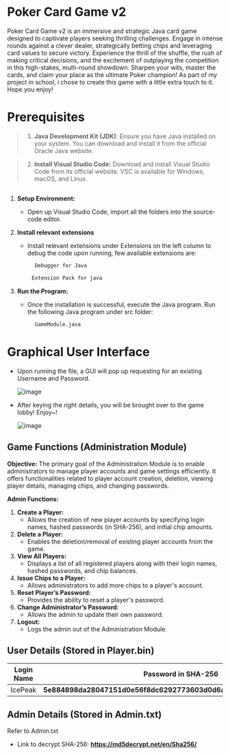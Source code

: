 # Poker Card Game v2

Poker Card Game v2 is an immersive and strategic Java card game designed to captivate players seeking thrilling challenges. Engage in intense rounds against a clever dealer, strategically betting chips and leveraging card values to secure victory. Experience the thrill of the shuffle, the rush of making critical decisions, and the excitement of outplaying the competition in this high-stakes, multi-round showdown. Sharpen your wits, master the cards, and claim your place as the ultimate Poker champion! As part of my project in school, i chose to create this game with a little extra touch to it. Hope you enjoy!



# **Prerequisites**


> 1.  **Java Development Kit (JDK)**: Ensure you have Java installed on your system. You can download and install it from the official Oracle Java website.

> 2.  **Install Visual Studio Code:** Download and install Visual Studio Code from its official website. VSC is available for Windows, macOS, and Linux.


## 
1.  **Setup Environment:**
    
    -   Open up Visual Studio Code, import all the folders into the source-code editor.
2.  **Install relevant extensions**
    
    -   Install relevant extensions under Extensions on the left column to debug the code upon running, few available extensions are:
   ```bash
		    Debugger for Java
```
```bash
		Extension Pack for java
```
  

3. **Run the Program:**

    -   Once the installation is successful, execute the Java program. Run the following Java program under src folder:
```bash
		 GameModule.java
```        
   
# **Graphical User Interface**

- Upon running the file, a GUI will pop up requesting for an existing Username and Password.

  ![image](https://github.com/linzele/Card-Game-v2/assets/154880136/4f82b3ea-434d-469c-ac99-a78720a5b556)


- After keying the right details, you will be brought over to the game lobby! Enjoy~!

  ![image](https://github.com/linzele/Card-Game-v2/assets/154880136/12aa12e7-8d80-4f21-b244-11f3e8cad373)

## Game Functions (Administration Module)

**Objective:** The primary goal of the Administration Module is to enable administrators to manage player accounts and game settings efficiently. It offers functionalities related to player account creation, deletion, viewing player details, managing chips, and changing passwords.

**Admin Functions:**

1.  **Create a Player:**
    -   Allows the creation of new player accounts by specifying login names, hashed passwords (in SHA-256), and initial chip amounts.
2.  **Delete a Player:**
    -   Enables the deletion/removal of existing player accounts from the game.
3.  **View All Players:**
    -   Displays a list of all registered players along with their login names, hashed passwords, and chip balances.
4.  **Issue Chips to a Player:**
    -   Allows administrators to add more chips to a player's account.
5.  **Reset Player’s Password:**
    -   Provides the ability to reset a player's password.
6.  **Change Administrator’s Password:**
    -   Allows the admin to update their own password.
7.  **Logout:**
    -   Logs the admin out of the Administration Module.
## User Details (Stored in Player.bin)



| Login Name | Password in SHA-256|  Chips|
| ----------------------------- | ------------------------------- | ---------------------------|
|IcePeak| **5e884898da28047151d0e56f8dc6292773603d0d6aabbdd62a11ef721d1542d8**|1000


## Admin Details (Stored in Admin.txt)

Refer to Admin.txt

- Link to decrypt SHA-256: **https://md5decrypt.net/en/Sha256/**


